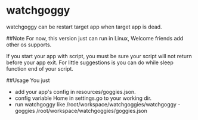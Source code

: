 # watchgoggy
watchgoggy can be restart target app when target app is dead.

##Note
For now, this version just can run in Linux, Welcome friends add other os supports.

If you start your app with script, you must be sure your script will not return before your app exit. 
For little suggestions is you can do while sleep function end of your script.  

##Usage
You just
+ add your app's config in resources/goggies.json.
+ config variable Home in settings.go to your working dir.
+ run watchgoggy like /root/workspace/watchgoggies/watchgoggy -goggies /root/workspace/watchgoggies/goggies.json


